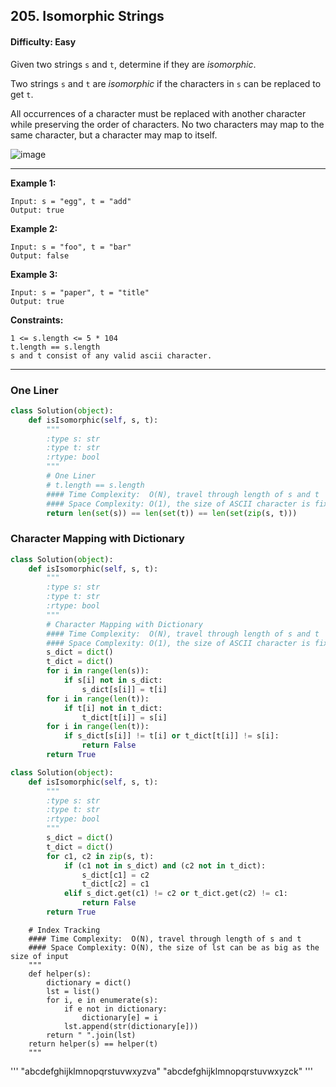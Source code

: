 ## 205. Isomorphic Strings

#### Difficulty: Easy

Given two strings ```s``` and ```t```, determine if they are _isomorphic_.

Two strings ```s``` and ```t``` are _isomorphic_ if the characters in ```s``` can be replaced to get ```t```.

All occurrences of a character must be replaced with another character while preserving the order of characters. No two characters may map to the same character, but a character may map to itself.

![image](https://user-images.githubusercontent.com/35042430/205199206-d37e438b-bb8a-4645-8721-7610eb1f536c.png)

---

__Example 1:__
```
Input: s = "egg", t = "add"
Output: true
```

__Example 2:__
```
Input: s = "foo", t = "bar"
Output: false
```

__Example 3:__
```
Input: s = "paper", t = "title"
Output: true
```
 
__Constraints:__
```
1 <= s.length <= 5 * 104
t.length == s.length
s and t consist of any valid ascii character.
```

---

### One Liner
        
```Python
class Solution(object):
    def isIsomorphic(self, s, t):
        """
        :type s: str
        :type t: str
        :rtype: bool
        """
        # One Liner
        # t.length == s.length
        #### Time Complexity:  O(N), travel through length of s and t
        #### Space Complexity: O(1), the size of ASCII character is fixed with 26 characters     
        return len(set(s)) == len(set(t)) == len(set(zip(s, t)))
```

### Character Mapping with Dictionary

```Python
class Solution(object):
    def isIsomorphic(self, s, t):
        """
        :type s: str
        :type t: str
        :rtype: bool
        """
        # Character Mapping with Dictionary
        #### Time Complexity:  O(N), travel through length of s and t
        #### Space Complexity: O(1), the size of ASCII character is fixed with 26 characters
        s_dict = dict()
        t_dict = dict()
        for i in range(len(s)):
            if s[i] not in s_dict:
                s_dict[s[i]] = t[i]
        for i in range(len(t)):
            if t[i] not in t_dict:
                t_dict[t[i]] = s[i]
        for i in range(len(t)):
            if s_dict[s[i]] != t[i] or t_dict[t[i]] != s[i]:
                return False
        return True
```
```Python
class Solution(object):
    def isIsomorphic(self, s, t):
        """
        :type s: str
        :type t: str
        :rtype: bool
        """
        s_dict = dict()
        t_dict = dict()                    
        for c1, c2 in zip(s, t):
            if (c1 not in s_dict) and (c2 not in t_dict):
                s_dict[c1] = c2
                t_dict[c2] = c1
            elif s_dict.get(c1) != c2 or t_dict.get(c2) != c1:
                return False
        return True
```


        # Index Tracking
        #### Time Complexity:  O(N), travel through length of s and t
        #### Space Complexity: O(N), the size of lst can be as big as the size of input
        """
        def helper(s):
            dictionary = dict()
            lst = list()
            for i, e in enumerate(s):
                if e not in dictionary:
                    dictionary[e] = i
                lst.append(str(dictionary[e]))
            return " ".join(lst)
        return helper(s) == helper(t)
        """
'''
"abcdefghijklmnopqrstuvwxyzva"
"abcdefghijklmnopqrstuvwxyzck"
'''
